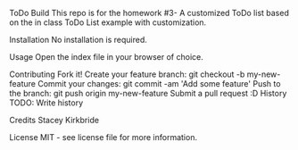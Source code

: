 ToDo Build
This repo is for the homework #3- A customized ToDo list based on the in class ToDo List example with customization.

Installation
No installation is required.

Usage
Open the index file in your browser of choice.

Contributing
Fork it!
Create your feature branch: git checkout -b my-new-feature
Commit your changes: git commit -am 'Add some feature'
Push to the branch: git push origin my-new-feature
Submit a pull request :D
History
TODO: Write history

Credits
Stacey Kirkbride

License
MIT - see license file for more information.